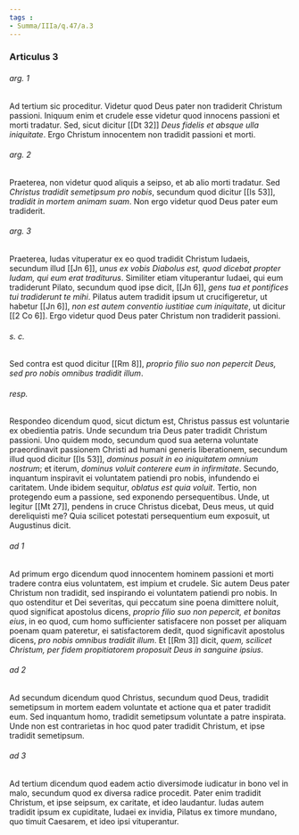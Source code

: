 ```yaml
---
tags : 
- Summa/IIIa/q.47/a.3
---
```


### Articulus 3

###### arg. 1
Ad tertium sic proceditur. Videtur quod Deus pater non tradiderit Christum passioni. Iniquum enim et crudele esse videtur quod innocens passioni et morti tradatur. Sed, sicut dicitur [[Dt 32]] *Deus fidelis et absque ulla iniquitate*. Ergo Christum innocentem non tradidit passioni et morti.

###### arg. 2
Praeterea, non videtur quod aliquis a seipso, et ab alio morti tradatur. Sed *Christus tradidit semetipsum pro nobis*, secundum quod dicitur [[Is 53]], *tradidit in mortem animam suam*. Non ergo videtur quod Deus pater eum tradiderit.

###### arg. 3
Praeterea, Iudas vituperatur ex eo quod tradidit Christum Iudaeis, secundum illud [[Jn 6]], *unus ex vobis Diabolus est, quod dicebat propter Iudam, qui eum erat traditurus*. Similiter etiam vituperantur Iudaei, qui eum tradiderunt Pilato, secundum quod ipse dicit, [[Jn 6]], *gens tua et pontifices tui tradiderunt te mihi*. Pilatus autem tradidit ipsum ut crucifigeretur, ut habetur [[Jn 6]], *non est autem conventio iustitiae cum iniquitate*, ut dicitur [[2 Co 6]]. Ergo videtur quod Deus pater Christum non tradiderit passioni.

###### s. c.
Sed contra est quod dicitur [[Rm 8]], *proprio filio suo non pepercit Deus, sed pro nobis omnibus tradidit illum*.

###### resp.
Respondeo dicendum quod, sicut dictum est, Christus passus est voluntarie ex obedientia patris. Unde secundum tria Deus pater tradidit Christum passioni. Uno quidem modo, secundum quod sua aeterna voluntate praeordinavit passionem Christi ad humani generis liberationem, secundum illud quod dicitur [[Is 53]], *dominus posuit in eo iniquitatem omnium nostrum*; et iterum, *dominus voluit conterere eum in infirmitate*. Secundo, inquantum inspiravit ei voluntatem patiendi pro nobis, infundendo ei caritatem. Unde ibidem sequitur, *oblatus est quia voluit*. Tertio, non protegendo eum a passione, sed exponendo persequentibus. Unde, ut legitur [[Mt 27]], pendens in cruce Christus dicebat, Deus meus, ut quid dereliquisti me? Quia scilicet potestati persequentium eum exposuit, ut Augustinus dicit.

###### ad 1
Ad primum ergo dicendum quod innocentem hominem passioni et morti tradere contra eius voluntatem, est impium et crudele. Sic autem Deus pater Christum non tradidit, sed inspirando ei voluntatem patiendi pro nobis. In quo ostenditur et Dei severitas, qui peccatum sine poena dimittere noluit, quod significat apostolus dicens, *proprio filio suo non pepercit, et bonitas eius*, in eo quod, cum homo sufficienter satisfacere non posset per aliquam poenam quam pateretur, ei satisfactorem dedit, quod significavit apostolus dicens, *pro nobis omnibus tradidit illum*. Et [[Rm 3]] dicit, *quem, scilicet Christum, per fidem propitiatorem proposuit Deus in sanguine ipsius*.

###### ad 2
Ad secundum dicendum quod Christus, secundum quod Deus, tradidit semetipsum in mortem eadem voluntate et actione qua et pater tradidit eum. Sed inquantum homo, tradidit semetipsum voluntate a patre inspirata. Unde non est contrarietas in hoc quod pater tradidit Christum, et ipse tradidit semetipsum.

###### ad 3
Ad tertium dicendum quod eadem actio diversimode iudicatur in bono vel in malo, secundum quod ex diversa radice procedit. Pater enim tradidit Christum, et ipse seipsum, ex caritate, et ideo laudantur. Iudas autem tradidit ipsum ex cupiditate, Iudaei ex invidia, Pilatus ex timore mundano, quo timuit Caesarem, et ideo ipsi vituperantur.

